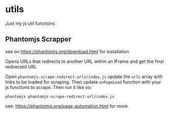 # utils
Just my js util functions

## Phantomjs Scrapper

see on https://phantomjs.org/download.html for installation

Opens URLs that redirects to another URL within an IFrame and get the final redirected URL

Open `phantomjs-scrape-redirect-urls/index.js` update the `urls` array with links to be loaded for scraping. Then update `onPageLoad` function with your js functions to scrape. Then run it like so:

```shell
phantomjs phantomjs-scrape-redirect-url/index.js
```

see: https://phantomjs.org/page-automation.html for more